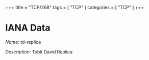 +++
title = "TCP/268"
tags = [ "TCP" ]
categories = [ "TCP" ]
+++

# IANA Data

_Name:_ td-replica

_Description:_ Tobit David Replica

